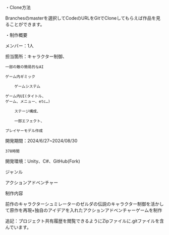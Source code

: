 ・Clone方法

Branchesのmasterを選択してCodeのURLをGitでCloneしてもらえば作品を見ることができます。

・制作概要

メンバー：1人

担当箇所：キャラクター制御、

  	一部の敵の簡易的なAI
   
   	ゲーム内ギミック
    
      	ゲームシステム
       
	ゲーム内UI(タイトル、
  	ゲーム、メニュー、etc…)
   
    	ステージ構成、
     
      	一部エフェクト、
       
	プレイヤーモデル作成
 
開発期間：2024/6/27~2024/08/30 

  	378時間
   
開発環境：Unity、C#、GitHub(Fork)

ジャンル

アクションアドベンチャー

制作内容

前作のキャラクターシュミレーターのゼルダの伝説のキャラクター制御を活かして原作を再現+独自のアイデアを入れたアクションアドベンチャーゲームを制作

追記：プロジェクト共有履歴を閲覧できるようにZipファイルに.gitファイルを含んでいます。

